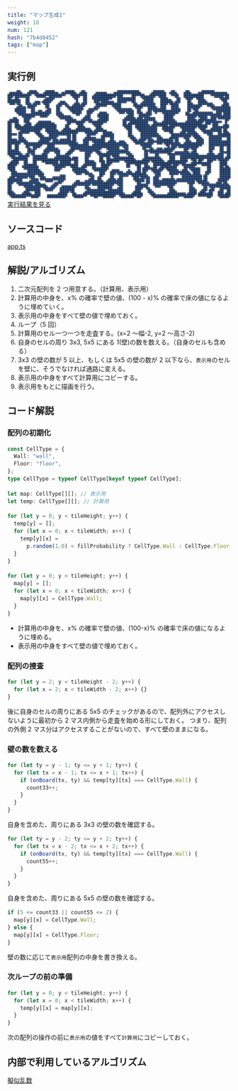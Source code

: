 ```yaml
---
title: "マップ生成1"
weight: 10
num: 121
hash: "7b4d8452"
tags: ["map"]
---
```


## 実行例

![](./static/images/7b4d8452/0.png)
[実行結果を見る](./static/play/7b4d8452/index.html)

## ソースコード

[app.ts](./static/code/7b4d8452/app.ts)

## 解説/アルゴリズム

1. 二次元配列を 2 つ用意する。（計算用、表示用）
1. 計算用の中身を、x% の確率で壁の値、(100 - x)% の確率で床の値になるように埋めていく。
1. 表示用の中身をすべて壁の値で埋めておく。
1. ループ（5 回）
1. 計算用のセル一つ一つを走査する。(x=2 ～幅-2, y=2 ～高さ-2)
1. 自身のセルの周り 3x3, 5x5 にある 1(壁)の数を数える。（自身のセルも含める）
1. 3x3 の壁の数が 5 以上、もしくは 5x5 の壁の数が 2 以下なら、`表示用`のセルを壁に、そうでなければ通路に変える。
1. 表示用の中身をすべて計算用にコピーする。
1. 表示用をもとに描画を行う。

## コード解説

### 配列の初期化

```typescript
const CellType = {
  Wall: "wall",
  Floor: "floor",
};
type CellType = typeof CellType[keyof typeof CellType];

let map: CellType[][]; // 表示用
let temp: CellType[][]; // 計算用

for (let y = 0; y < tileHeight; y++) {
  temp[y] = [];
  for (let x = 0; x < tileWidth; x++) {
    temp[y][x] =
      p.random(1.0) < fillProbability ? CellType.Wall : CellType.Floor;
  }
}

for (let y = 0; y < tileHeight; y++) {
  map[y] = [];
  for (let x = 0; x < tileWidth; x++) {
    map[y][x] = CellType.Wall;
  }
}
```

- 計算用の中身を、x% の確率で壁の値、(100-x)% の確率で床の値になるように埋める。
- 表示用の中身をすべて壁の値で埋めておく。

### 配列の捜査

```typescript
for (let y = 2; y < tileHeight - 2; y++) {
  for (let x = 2; x < tileWidth - 2; x++) {}
}
```

後に自身のセルの周りにある 5x5 のチェックがあるので、配列外にアクセスしないように最初から 2 マス内側から走査を始める形にしておく。
つまり、配列の外側 2 マス分はアクセスすることがないので、すべて壁のままになる。

### 壁の数を数える

```typescript
for (let ty = y - 1; ty <= y + 1; ty++) {
  for (let tx = x - 1; tx <= x + 1; tx++) {
    if (onBoard(tx, ty) && temp[ty][tx] === CellType.Wall) {
      count33++;
    }
  }
}
```

自身を含めた、周りにある 3x3 の壁の数を確認する。

```typescript
for (let ty = y - 2; ty <= y + 2; ty++) {
  for (let tx = x - 2; tx <= x + 2; tx++) {
    if (onBoard(tx, ty) && temp[ty][tx] === CellType.Wall) {
      count55++;
    }
  }
}
```

自身を含めた、周りにある 5x5 の壁の数を確認する。

```typescript
if (5 <= count33 || count55 <= 2) {
  map[y][x] = CellType.Wall;
} else {
  map[y][x] = CellType.Floor;
}
```

壁の数に応じて`表示用`配列の中身を書き換える。

### 次ループの前の準備

```typescript
for (let y = 0; y < tileHeight; y++) {
  for (let x = 0; x < tileWidth; x++) {
    temp[y][x] = map[y][x];
  }
}
```

次の配列の操作の前に`表示用`の値をすべて`計算用`にコピーしておく。

## 内部で利用しているアルゴリズム

[擬似乱数](/e14deb99)

